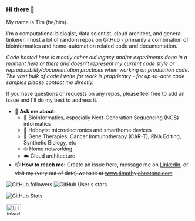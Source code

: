 ### Hi there 👋

My name is Tim (he/him). 

I'm a computational biologist, data scientist, cloud architect, and general tinkerer. I host a lot of random repos on GitHub - primarily a combination of bioinformatics and home-automation related code and documentation. 

*Code hosted here is mostly either old legacy and/or experiments done in a moment here or there and doesn't represent my current code style or reproducibility/documentation practices when working on production code. The vast bulk of code I write for work is proprietary - for up-to-date code samples please contact me directly.*

If you have questions or requests on any repos, please feel free to add an issue and I'll do my best to address it. 

- 💬 **Ask me about:**
  - 🧬 Bioinformatics, especially Next-Generation Sequencing (NGS) informatics
  - 🔌 Hobbyist microelectronics and smarthome devices
  - 🔬 Gene Therapies, Cancer Immunotherapy (CAR-T), RNA Editing, Synthetic Biology, etc
  - 🌐 Home networking
  - ☁️ Cloud architecture
- 📫 **How to reach me:** Create an issue here, message me on [LinkedIn](https://www.linkedin.com/in/timjohnstone/)~~, or visit my (very out of date) website at www.timothyjohnstone.com~~

![GitHub followers](https://img.shields.io/github/followers/tgjohnst?style=for-the-badge) ![GitHub User's stars](https://img.shields.io/github/stars/tgjohnst?affiliations=OWNER&style=for-the-badge)

![GitHub Stats](https://github-readme-stats.vercel.app/api?username=tgjohnst&theme=transparent)

<a href="https://linkedin.com/in/timjohnstone" target="blank"><img align="center" src="https://raw.githubusercontent.com/rahuldkjain/github-profile-readme-generator/master/src/images/icons/Social/linked-in-alt.svg" alt="tj_linkedin" height="30" width="40" /></a>
